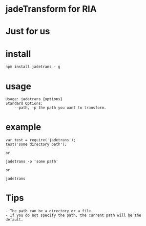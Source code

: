 # jadeTransform for RIA

# Just for us

# install
	npm install jadetrans - g

# usage
	Usage: jadetrans {options}
	Standard Options:
		--path, -p the path you want to transform.

# example
	var test = require('jadetrans');
	test('some directory path');

	or

	jadetrans -p 'some path'

	or 

	jadetrans

# Tips
	- The path can be a directory or a file.
	- If you do not specify the path, the current path will be the default.